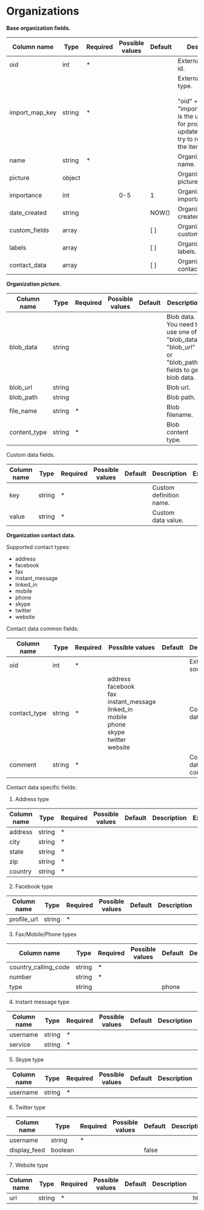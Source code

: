 Organizations
=============

**Base organization fields.**

| Column name               | Type    | Required | Possible values                                                                                             | Default | Description                                                                                                                             | Examples                           |
| --------------------------|---------|----------|-------------------------------------------------------------------------------------------------------------|---------|-----------------------------------------------------------------------------------------------------------------------------------------|------------------------------------|
| oid                       | int     |  *       |                                                                                                             |         | External source id.                                                                                                                     |                                    |
| import_map_key            | string  |  *       |                                                                                                             |         | External source type. <br/><br/>  "oid" + "import_map_key" is the unique key for proper item updates when you try to re-import the item.| dp_organization, zd_organization   |
| name                      | string  |  *       |                                                                                                             |         | Organization name.                                                                                                                      |                                    |
| picture                   | object  |          |                                                                                                             |         | Organization picture.                                                                                                                   |                                    |
| importance                | int     |          | 0-5                                                                                                         | 1       | Organization importance.                                                                                                                |                                    |
| date_created              | string  |          |                                                                                                             | NOW()   | Organization date created.                                                                                                              | 2016-07-12 00:00:00                |
| custom_fields             | array   |          |                                                                                                             | [ ]     | Organization custom fields.                                                                                                             |                                    |
| labels                    | array   |          |                                                                                                             | [ ]     | Organization labels.                                                                                                                    | ["label 1", "label 2"]             |
| contact_data              | array   |          |                                                                                                             | [ ]     | Organization contact data.                                                                                                              |                                    |

**Organization picture.**

| Column name               | Type    | Required | Possible values                                                                                             | Default | Description                                                                                                                             | Examples                           |
| --------------------------|---------|----------|-------------------------------------------------------------------------------------------------------------|---------|-----------------------------------------------------------------------------------------------------------------------------------------|------------------------------------|
| blob_data                 | string  |          |                                                                                                             |         | Blob data. You need to use one of "blob_data",  "blob_url" or "blob_path" fields to get blob data.                                      |                                    |
| blob_url                  | string  |          |                                                                                                             |         | Blob url.                                                                                                                               |                                    |
| blob_path                 | string  |          |                                                                                                             |         | Blob path.                                                                                                                              |                                    |
| file_name                 | string  |  *       |                                                                                                             |         | Blob filename.                                                                                                                          |                                    |
| content_type              | string  |  *       |                                                                                                             |         | Blob content type.                                                                                                                      |                                    |

Custom data fields.

| Column name               | Type    | Required | Possible values                                                                                             | Default | Description                                                                                                                             | Examples                           |
| --------------------------|---------|----------|-------------------------------------------------------------------------------------------------------------|---------|-----------------------------------------------------------------------------------------------------------------------------------------|------------------------------------|
| key                       | string  |  *       |                                                                                                             |         | Custom definition name.                                                                                                                 |                                    |
| value                     | string  |  *       |                                                                                                             |         | Custom data value.                                                                                                                      |                                    |


**Organization contact data.**

Supported contact types:

 - address
 - facebook
 - fax
 - instant_message
 - linked_in
 - mobile
 - phone
 - skype
 - twitter
 - website
 
Contact data common fields:

| Column name               | Type    | Required | Possible values                                                                                                                             | Default | Description                                                                                                                             | Examples                           |
| --------------------------|---------|----------|---------------------------------------------------------------------------------------------------------------------------------------------|---------|-----------------------------------------------------------------------------------------------------------------------------------------|------------------------------------|
| oid                       | int     |  *       |                                                                                                                                             |         | External source id.                                                                                                                     |                                    |
| contact_type              | string  |  *       | address <br/> facebook <br/> fax <br/> instant_message <br/> linked_in <br/>  mobile <br/>  phone <br/>  skype <br/> twitter  <br/> website |         | Contact data type.                                                                                                                      |                                    |
| comment                   | string  |  *       |                                                                                                                                             |         | Contact data comment.                                                                                                                   |                                    |

Contact data specific fields:

1) Address type

| Column name               | Type    | Required | Possible values                                                                                                                             | Default | Description                                                                                                                             | Examples                           |
| --------------------------|---------|----------|---------------------------------------------------------------------------------------------------------------------------------------------|---------|-----------------------------------------------------------------------------------------------------------------------------------------|------------------------------------|
| address                   | string  |  *       |                                                                                                                                             |         |                                                                                                                                         |                                    |
| city                      | string  |  *       |                                                                                                                                             |         |                                                                                                                                         |                                    |
| state                     | string  |  *       |                                                                                                                                             |         |                                                                                                                                         |                                    |
| zip                       | string  |  *       |                                                                                                                                             |         |                                                                                                                                         |                                    |
| country                   | string  |  *       |                                                                                                                                             |         |                                                                                                                                         |                                    |

2) Facebook type

| Column name               | Type    | Required | Possible values                                                                                                                             | Default | Description                                                                                                                             | Examples                           |
| --------------------------|---------|----------|---------------------------------------------------------------------------------------------------------------------------------------------|---------|-----------------------------------------------------------------------------------------------------------------------------------------|------------------------------------|
| profile_url               | string  |  *       |                                                                                                                                             |         |                                                                                                                                         | https:://facebook.com/profile      |

3) Fax/Mobile/Phone types

| Column name               | Type    | Required | Possible values                                                                                                                             | Default | Description                                                                                                                             | Examples                           |
| --------------------------|---------|----------|---------------------------------------------------------------------------------------------------------------------------------------------|---------|-----------------------------------------------------------------------------------------------------------------------------------------|------------------------------------|
| country_calling_code      | string  |  *       |                                                                                                                                             |         |                                                                                                                                         | +1                                 |
| number                    | string  |  *       |                                                                                                                                             |         |                                                                                                                                         | 1234567                            |
| type                      | string  |          |                                                                                                                                             | phone   |                                                                                                                                         |                                    |

4) Instant message type

| Column name               | Type    | Required | Possible values                                                                                                                             | Default | Description                                                                                                                             | Examples                           |
| --------------------------|---------|----------|---------------------------------------------------------------------------------------------------------------------------------------------|---------|-----------------------------------------------------------------------------------------------------------------------------------------|------------------------------------|
| username                  | string  |  *       |                                                                                                                                             |         |                                                                                                                                         |                                    |
| service                   | string  |  *       |                                                                                                                                             |         |                                                                                                                                         |                                    |


5) Skype type

| Column name               | Type    | Required | Possible values                                                                                                                             | Default | Description                                                                                                                             | Examples                           |
| --------------------------|---------|----------|---------------------------------------------------------------------------------------------------------------------------------------------|---------|-----------------------------------------------------------------------------------------------------------------------------------------|------------------------------------|
| username                  | string  |  *       |                                                                                                                                             |         |                                                                                                                                         |                                    |

6) Twitter type

| Column name               | Type    | Required | Possible values                                                                                                                             | Default | Description                                                                                                                             | Examples                           |
| --------------------------|---------|----------|---------------------------------------------------------------------------------------------------------------------------------------------|---------|-----------------------------------------------------------------------------------------------------------------------------------------|------------------------------------|
| username                  | string  |  *       |                                                                                                                                             |         |                                                                                                                                         |                                    |
| display_feed              | boolean |          |                                                                                                                                             | false   |                                                                                                                                         |                                    |

7) Website type

| Column name               | Type    | Required | Possible values                                                                                                                             | Default | Description                                                                                                                             | Examples                           |
| --------------------------|---------|----------|---------------------------------------------------------------------------------------------------------------------------------------------|---------|-----------------------------------------------------------------------------------------------------------------------------------------|------------------------------------|
| url                       | string  |  *       |                                                                                                                                             |         |                                                                                                                                         | https:://deskpro.com               |
